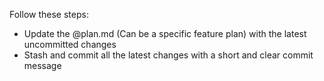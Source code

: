 Follow these steps:
- Update the @plan.md (Can be a specific feature plan) with the latest uncommitted changes
- Stash and commit all the latest changes with a short and clear commit message